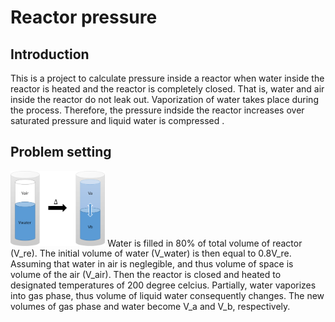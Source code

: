 # Reactor pressure
## Introduction
This is a project to calculate pressure inside a reactor when water inside the reactor is heated and the reactor is completely closed. That is, water and air inside the reactor do not leak out. Vaporization of water takes place during the process. Therefore, the pressure indside the reactor increases over saturated pressure and liquid water is compressed . 

## Problem setting
<img src="https://github.com/pangnattacha/reactor_pressure/blob/master/reactor.png" width="30%" height="30%">
Water is filled in 80% of total volume of reactor (V_re). The initial volume of water (V_water) is then equal to 0.8V_re. Assuming that water in air is neglegible, and thus volume of space is volume of the air (V_air). Then the reactor is closed and heated to designated temperatures of 200 degree celcius. Partially, water vaporizes into gas phase, thus volume of liquid water consequently changes. The new volumes of gas phase and water become V_a and V_b, respectively.
